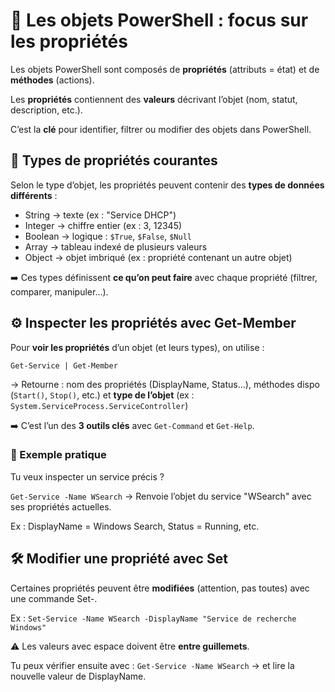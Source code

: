 # **🧱 Les objets PowerShell : focus sur les propriétés**

Les objets PowerShell sont composés de **propriétés** (attributs = état) et de **méthodes** (actions). 

Les **propriétés** contiennent des **valeurs** décrivant l’objet (nom, statut, description, etc.). 

C’est la **clé** pour identifier, filtrer ou modifier des objets dans PowerShell.



## **🔎 Types de propriétés courantes**

Selon le type d’objet, les propriétés peuvent contenir des **types de données différents** :

- String → texte (ex : "Service DHCP")
- Integer → chiffre entier (ex : 3, 12345)
- Boolean → logique : `$True`, `$False`, `$Null`
- Array → tableau indexé de plusieurs valeurs
- Object → objet imbriqué (ex : propriété contenant un autre objet)

➡️ Ces types définissent **ce qu’on peut faire** avec chaque propriété (filtrer, comparer, manipuler…).



## **⚙️ Inspecter les propriétés avec Get-Member**

Pour **voir les propriétés** d’un objet (et leurs types), on utilise :

`Get-Service | Get-Member`

→ Retourne : nom des propriétés (DisplayName, Status...), méthodes dispo (`Start()`, `Stop()`, etc.) et **type de l’objet** (ex : `System.ServiceProcess.ServiceController`)

➡️ C’est l’un des **3 outils clés** avec `Get-Command` et `Get-Help`.



### **🧪 Exemple pratique**

Tu veux inspecter un service précis ?

`Get-Service -Name WSearch` → Renvoie l’objet du service "WSearch" avec ses propriétés actuelles.

Ex : DisplayName = Windows Search, Status = Running, etc.


## **🛠 Modifier une propriété avec Set**

Certaines propriétés peuvent être **modifiées** (attention, pas toutes) avec une commande Set-.

Ex : `Set-Service -Name WSearch -DisplayName "Service de recherche Windows"`

⚠️ Les valeurs avec espace doivent être **entre guillemets**.

Tu peux vérifier ensuite avec : `Get-Service -Name WSearch` → et lire la nouvelle valeur de DisplayName.


